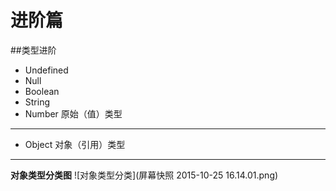 # 进阶篇


##类型进阶

- Undefined
- Null
- Boolean
- String
- Number
原始（值）类型
----
- Object
对象（引用）类型
----

**对象类型分类图**
![对象类型分类](屏幕快照 2015-10-25 16.14.01.png)

